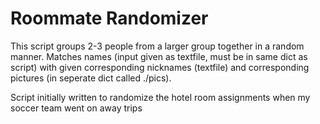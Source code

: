 # Roommate Randomizer

This script groups 2-3 people from a larger group together in a random manner. Matches names (input given as textfile, must be in same dict as script) with given corresponding nicknames (textfile) and corresponding pictures (in seperate dict called ./pics). 

Script initially written to randomize the hotel room assignments when my soccer team went on away trips 
